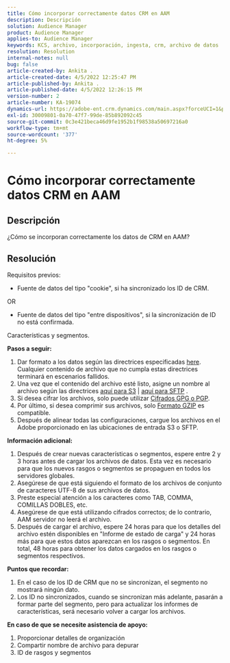 ```yaml
---
title: Cómo incorporar correctamente datos CRM en AAM
description: Descripción
solution: Audience Manager
product: Audience Manager
applies-to: Audience Manager
keywords: KCS, archivo, incorporación, ingesta, crm, archivo de datos
resolution: Resolution
internal-notes: null
bug: false
article-created-by: Ankita .
article-created-date: 4/5/2022 12:25:47 PM
article-published-by: Ankita .
article-published-date: 4/5/2022 12:26:15 PM
version-number: 2
article-number: KA-19074
dynamics-url: https://adobe-ent.crm.dynamics.com/main.aspx?forceUCI=1&pagetype=entityrecord&etn=knowledgearticle&id=3464e380-dbb4-ec11-983f-000d3a5d0e57
exl-id: 30009801-0a70-47f7-99de-85b892092c45
source-git-commit: 0c3e421beca46d9fe1952b1f98538a50697216a0
workflow-type: tm+mt
source-wordcount: '377'
ht-degree: 5%

---
```


# Cómo incorporar correctamente datos CRM en AAM

## Descripción

¿Cómo se incorporan correctamente los datos de CRM en AAM?

## Resolución


Requisitos previos:

- Fuente de datos del tipo &quot;cookie&quot;, si ha sincronizado los ID de CRM.

OR

- Fuente de datos del tipo &quot;entre dispositivos&quot;, si la sincronización de ID no está confirmada.



Características y segmentos.


<b>Pasos a seguir:</b>

1. Dar formato a los datos según las directrices especificadas [here](https://experienceleague.adobe.com/docs/audience-manager/user-guide/implementation-integration-guides/sending-audience-data/batch-data-transfer-process/inbound-file-contents.html?lang=en). Cualquier contenido de archivo que no cumpla estas directrices terminará en escenarios fallidos.
2. Una vez que el contenido del archivo esté listo, asigne un nombre al archivo según las directrices [aquí para S3](https://experienceleague.adobe.com/docs/audience-manager/user-guide/implementation-integration-guides/sending-audience-data/batch-data-transfer-process/inbound-s3-filenames.html?lang=es) | [aquí para SFTP](https://experienceleague.adobe.com/docs/audience-manager/user-guide/implementation-integration-guides/sending-audience-data/batch-data-transfer-process/inbound-ftp-filenames.html?lang=en) .
3. Si desea cifrar los archivos, solo puede utilizar [Cifrados GPG o PGP](https://experienceleague.adobe.com/docs/audience-manager/user-guide/implementation-integration-guides/sending-audience-data/batch-data-transfer-process/inbound-file-encryption.html?lang=en).
4. Por último, si desea comprimir sus archivos, solo [Formato GZIP](https://experienceleague.adobe.com/docs/audience-manager/user-guide/implementation-integration-guides/sending-audience-data/batch-data-transfer-process/inbound-file-compression.html?lang=en) es compatible.
5. Después de alinear todas las configuraciones, cargue los archivos en el Adobe proporcionado en las ubicaciones de entrada S3 o SFTP.


<b>Información adicional:</b>

1. Después de crear nuevas características o segmentos, espere entre 2 y 3 horas antes de cargar los archivos de datos. Esta vez es necesario para que los nuevos rasgos o segmentos se propaguen en todos los servidores globales.
2. Asegúrese de que está siguiendo el formato de los archivos de conjunto de caracteres UTF-8 de sus archivos de datos.
3. Preste especial atención a los caracteres como TAB, COMMA, COMILLAS DOBLES, etc.
4. Asegúrese de que está utilizando cifrados correctos; de lo contrario, AAM servidor no leerá el archivo.
5. Después de cargar el archivo, espere 24 horas para que los detalles del archivo estén disponibles en &quot;Informe de estado de carga&quot; y 24 horas más para que estos datos aparezcan en los rasgos o segmentos. En total, 48 horas para obtener los datos cargados en los rasgos o segmentos respectivos.


<b>Puntos que recordar:</b>

1. En el caso de los ID de CRM que no se sincronizan, el segmento no mostrará ningún dato.
2. Los ID no sincronizados, cuando se sincronizan más adelante, pasarán a formar parte del segmento, pero para actualizar los informes de características, será necesario volver a cargar los archivos.


<b>En caso de que se necesite asistencia de apoyo:</b>

1. Proporcionar detalles de organización
2. Compartir nombre de archivo para depurar
3. ID de rasgos y segmentos
